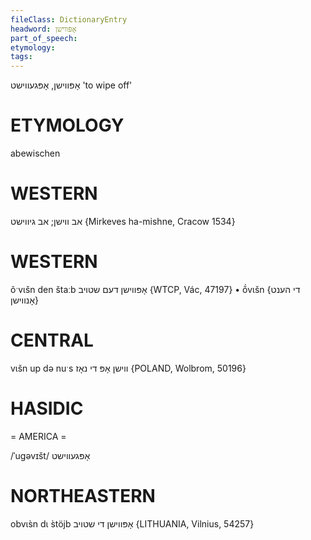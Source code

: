 ```yaml
---
fileClass: DictionaryEntry
headword: אָפּווישן
part_of_speech: 
etymology: 
tags: 
---
```

אָפּווישן, אָפּגעווישט
'to wipe off'

ETYMOLOGY
===========
abewischen

WESTERN
========

אב ווישן; אב גיווישט {Mirkeves ha-mishne, Cracow 1534}

WESTERN
========

õˑvɩšn den štaːb אָפּווישן דעם שטויב {WTCP, Vác, 47197}
	•	ṍvɩšn {די הענט אָנווישן}

CENTRAL
========

vɩšn up də nuˑs ווישן אָפּ די נאָז {POLAND, Wolbrom, 50196}

HASIDIC
=======
= AMERICA = 

/ˈugəvɪšt/ אָפּגעווישט

NORTHEASTERN
==============

obvɩs̀n dɩ s̀töjb אָפּווישן די שטויב {LITHUANIA, Vilnius, 54257}